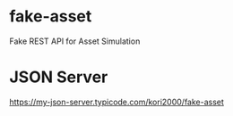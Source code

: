 # fake-asset
Fake REST API for Asset Simulation

# JSON Server
https://my-json-server.typicode.com/kori2000/fake-asset
